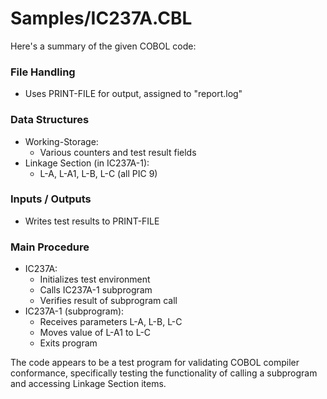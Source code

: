 # Samples/IC237A.CBL

Here's a summary of the given COBOL code:

### File Handling
- Uses PRINT-FILE for output, assigned to "report.log"

### Data Structures
- Working-Storage:
  - Various counters and test result fields
- Linkage Section (in IC237A-1):
  - L-A, L-A1, L-B, L-C (all PIC 9)

### Inputs / Outputs
- Writes test results to PRINT-FILE

### Main Procedure
- IC237A:
  - Initializes test environment
  - Calls IC237A-1 subprogram
  - Verifies result of subprogram call
- IC237A-1 (subprogram):
  - Receives parameters L-A, L-B, L-C
  - Moves value of L-A1 to L-C
  - Exits program

The code appears to be a test program for validating COBOL compiler conformance, specifically testing the functionality of calling a subprogram and accessing Linkage Section items.